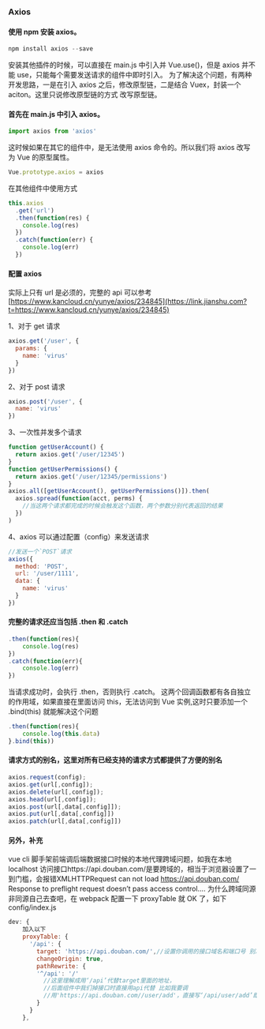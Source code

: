 ### Axios

#### 使用 npm 安装 axios。

```js
npm install axios --save
```

安装其他插件的时候，可以直接在 main.js 中引入并 Vue.use()，但是 axios 并不能 use，只能每个需要发送请求的组件中即时引入。
为了解决这个问题，有两种开发思路，一是在引入 axios 之后，修改原型链，二是结合 Vuex，封装一个 aciton。这里只说修改原型链的方式
改写原型链。

#### 首先在 main.js 中引入 axios。

```js
import axios from 'axios'
```

这时候如果在其它的组件中，是无法使用 axios 命令的。所以我们将 axios 改写为 Vue 的原型属性。

```js
Vue.prototype.axios = axios
```

在其他组件中使用方式

```js
this.axios
  .get('url')
  .then(function(res) {
    console.log(res)
  })
  .catch(function(err) {
    console.log(err)
  })
```

#### 配置 axios

实际上只有 url 是必须的，完整的 api 可以参考[https://www.kancloud.cn/yunye/axios/234845](https://link.jianshu.com?t=https://www.kancloud.cn/yunye/axios/234845)

1、对于 get 请求

```js
axios.get('/user', {
  params: {
    name: 'virus'
  }
})
```

2、对于 post 请求

```js
axios.post('/user', {
  name: 'virus'
})
```

3、一次性并发多个请求

```js
function getUserAccount() {
  return axios.get('/user/12345')
}
function getUserPermissions() {
  return axios.get('/user/12345/permissions')
}
axios.all([getUserAccount(), getUserPermissions()]).then(
  axios.spread(function(acct, perms) {
    //当这两个请求都完成的时候会触发这个函数，两个参数分别代表返回的结果
  })
)
```

4、axios 可以通过配置（config）来发送请求

```js
//发送一个`POST`请求
axios({
  method: 'POST',
  url: '/user/1111',
  data: {
    name: 'virus'
  }
})
```

#### 完整的请求还应当包括 .then 和 .catch

```js
.then(function(res){
    console.log(res)
})
.catch(function(err){
    console.log(err)
})
```

当请求成功时，会执行 .then，否则执行 .catch。
这两个回调函数都有各自独立的作用域，如果直接在里面访问 this，无法访问到 Vue 实例,这时只要添加一个 .bind(this) 就能解决这个问题

```js
.then(function(res){
    console.log(this.data)
}.bind(this))
```

#### 请求方式的别名，这里对所有已经支持的请求方式都提供了方便的别名

```js
axios.request(config);
axios.get(url[,config]);
axios.delete(url[,config]);
axios.head(url[,config]);
axios.post(url[,data[,config]]);
axios.put(url[,data[,config]])
axios.patch(url[,data[,config]])
```

#### 另外，补充

vue cli 脚手架前端调后端数据接口时候的本地代理跨域问题，如我在本地 localhost 访问接口https://api.douban.com/是要跨域的，相当于浏览器设置了一到门槛，会报错XMLHTTPRequest can not load https://api.douban.com/ Response to preflight request doesn’t pass access control…. 为什么跨域同源非同源自己去查吧，在 webpack 配置一下 proxyTable 就 OK 了，如下 config/index.js

```js
dev: {
    加入以下
    proxyTable: {
      '/api': {
        target: 'https://api.douban.com/',//设置你调用的接口域名和端口号 别忘了加http
        changeOrigin: true,
        pathRewrite: {
        '^/api': '/'
          //这里理解成用‘/api’代替target里面的地址，
          //后面组件中我们掉接口时直接用api代替 比如我要调
          //用'https://api.douban.com//user/add'，直接写‘/api/user/add’即可
        }
      }
    },
```
